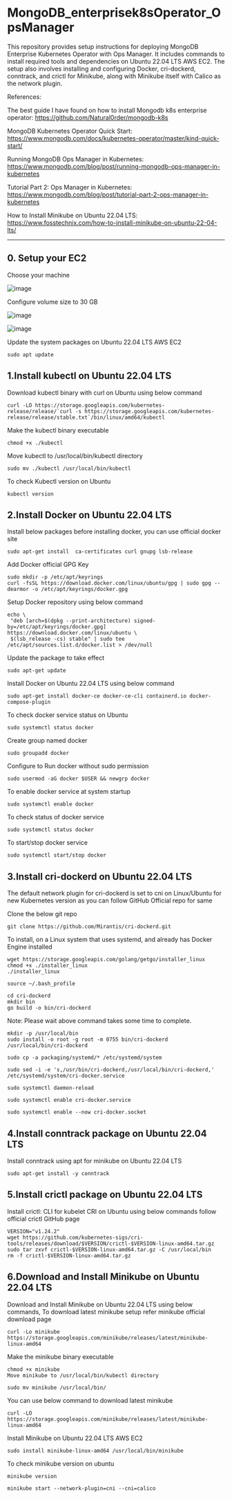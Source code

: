 # MongoDB_enterprisek8sOperator_OpsManager

This repository provides setup instructions for deploying MongoDB Enterprise Kubernetes Operator with Ops Manager. It includes commands to install required tools and dependencies on Ubuntu 22.04 LTS AWS EC2. The setup also involves installing and configuring Docker, cri-dockerd, conntrack, and crictl for Minikube, along with Minikube itself with Calico as the network plugin.

References:

The best guide I have found on how to install Mongodb k8s enterprise operator: https://github.com/Natural0rder/mongodb-k8s

MongoDB Kubernetes Operator Quick Start: https://www.mongodb.com/docs/kubernetes-operator/master/kind-quick-start/

Running MongoDB Ops Manager in Kubernetes: https://www.mongodb.com/blog/post/running-mongodb-ops-manager-in-kubernetes

Tutorial Part 2: Ops Manager in Kubernetes: https://www.mongodb.com/blog/post/tutorial-part-2-ops-manager-in-kubernetes

How to Install Minikube on Ubuntu 22.04 LTS: https://www.fosstechnix.com/how-to-install-minikube-on-ubuntu-22-04-lts/





-----

## 0. Setup your EC2

Choose your machine

![image](https://github.com/cozypet/MongoDB_enterprisek8sOperator_OpsManager/assets/7107896/d445b1d3-e091-4665-87c3-ae802dad229d)

Configure volume size to 30 GB

![image](https://github.com/cozypet/MongoDB_enterprisek8sOperator_OpsManager/assets/7107896/596991dd-72b4-4840-9e77-5cbc66d8a84d)

![image](https://github.com/cozypet/MongoDB_enterprisek8sOperator_OpsManager/assets/7107896/66faf69a-e851-430b-98e8-576e51566fbe)


Update the system packages on Ubuntu 22.04 LTS AWS EC2

``` sudo apt update ```

## 1.Install kubectl on Ubuntu 22.04 LTS

Download kubectl binary with curl on Ubuntu using below command

``` curl -LO https://storage.googleapis.com/kubernetes-release/release/`curl -s https://storage.googleapis.com/kubernetes-release/release/stable.txt`/bin/linux/amd64/kubectl ```

Make the kubectl binary executable 

``` chmod +x ./kubectl ```

Move kubectl to /usr/local/bin/kubectl directory

``` sudo mv ./kubectl /usr/local/bin/kubectl ``` 

To check Kubectl version on Ubuntu


 ``` kubectl version ``` 
 
## 2.Install Docker on Ubuntu 22.04 LTS

Install below packages before installing docker, you can use official docker site

 ``` sudo apt-get install  ca-certificates curl gnupg lsb-release  ``` 

Add Docker official GPG Key

```
sudo mkdir -p /etc/apt/keyrings
curl -fsSL https://download.docker.com/linux/ubuntu/gpg | sudo gpg --dearmor -o /etc/apt/keyrings/docker.gpg
``` 

Setup Docker repository using below command

 ```
echo \
  "deb [arch=$(dpkg --print-architecture) signed-by=/etc/apt/keyrings/docker.gpg] https://download.docker.com/linux/ubuntu \
  $(lsb_release -cs) stable" | sudo tee /etc/apt/sources.list.d/docker.list > /dev/null
``` 

Update the package to take effect

 ``` sudo apt-get update ``` 

Install Docker on Ubuntu 22.04 LTS using below command

 ``` sudo apt-get install docker-ce docker-ce-cli containerd.io docker-compose-plugin ``` 

To check docker service status on Ubuntu

 ``` sudo systemctl status docker  ``` 

Create group named docker

 ``` sudo groupadd docker ``` 

Configure to Run docker without sudo permission

 ``` sudo usermod -aG docker $USER && newgrp docker ``` 

To enable docker service at system startup

 ``` sudo systemctl enable docker ```

To check status of docker service

 ``` sudo systemctl status docker ``` 

To start/stop docker service

 ``` sudo systemctl start/stop docker ``` 
 
## 3.Install cri-dockerd on Ubuntu 22.04 LTS

The default network plugin for cri-dockerd is set to cni on Linux/Ubuntu for new Kubernetes version as you can follow GitHub Official repo for same

Clone the below git repo

 ``` git clone https://github.com/Mirantis/cri-dockerd.git ``` 

To install, on a Linux system that uses systemd, and already has Docker Engine installed

 ```
wget https://storage.googleapis.com/golang/getgo/installer_linux
chmod +x ./installer_linux
./installer_linux
 ```

 ``` source ~/.bash_profile  ``` 
 
```
cd cri-dockerd
mkdir bin
go build -o bin/cri-dockerd
```

Note: Please wait above command takes some time to complete.

 ```
mkdir -p /usr/local/bin
sudo install -o root -g root -m 0755 bin/cri-dockerd /usr/local/bin/cri-dockerd
``` 

 ``` sudo cp -a packaging/systemd/* /etc/systemd/system ```

 ``` sudo sed -i -e 's,/usr/bin/cri-dockerd,/usr/local/bin/cri-dockerd,' /etc/systemd/system/cri-docker.service ```

 ``` sudo systemctl daemon-reload  ``` 
 
 ``` sudo systemctl enable cri-docker.service ``` 
 
 ``` sudo systemctl enable --now cri-docker.socket ```

## 4.Install conntrack package on Ubuntu 22.04 LTS

Install conntrack using apt for minikube on Ubuntu 22.04 LTS

 ``` sudo apt-get install -y conntrack ```

## 5.Install crictl package on Ubuntu 22.04 LTS

Install crictl: CLI for kubelet CRI on Ubuntu using below commands follow official crictl GitHub page

 ```
VERSION="v1.24.2"
wget https://github.com/kubernetes-sigs/cri-tools/releases/download/$VERSION/crictl-$VERSION-linux-amd64.tar.gz
sudo tar zxvf crictl-$VERSION-linux-amd64.tar.gz -C /usr/local/bin
rm -f crictl-$VERSION-linux-amd64.tar.gz
``` 

## 6.Download and Install Minikube on Ubuntu 22.04 LTS
Download and Install Minikube on Ubuntu 22.04 LTS using below commands, To download latest minikube setup refer minikube official download page

 ``` curl -Lo minikube https://storage.googleapis.com/minikube/releases/latest/minikube-linux-amd64  ``` 

Make the minikube binary executable

 ```
chmod +x minikube
Move minikube to /usr/local/bin/kubectl directory
``` 

 ``` sudo mv minikube /usr/local/bin/ ``` 

You can use below command to download latest minikube

 ``` curl -LO https://storage.googleapis.com/minikube/releases/latest/minikube-linux-amd64  ``` 
 
Install Minikube on Ubuntu 22.04 LTS AWS EC2

 ``` sudo install minikube-linux-amd64 /usr/local/bin/minikube  ``` 

To check minikube version on ubuntu

 ``` minikube version ``` 

 ``` minikube start --network-plugin=cni --cni=calico ``` 
